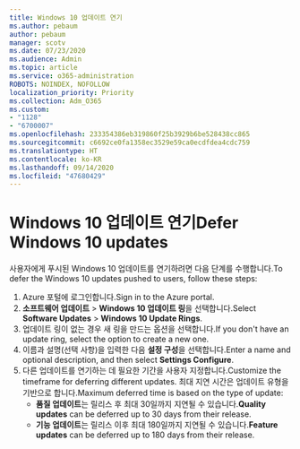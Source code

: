```yaml
---
title: Windows 10 업데이트 연기
ms.author: pebaum
author: pebaum
manager: scotv
ms.date: 07/23/2020
ms.audience: Admin
ms.topic: article
ms.service: o365-administration
ROBOTS: NOINDEX, NOFOLLOW
localization_priority: Priority
ms.collection: Adm_O365
ms.custom:
- "1128"
- "6700007"
ms.openlocfilehash: 233354386eb319860f25b3929b6be528438cc865
ms.sourcegitcommit: c6692ce0fa1358ec3529e59ca0ecdfdea4cdc759
ms.translationtype: HT
ms.contentlocale: ko-KR
ms.lasthandoff: 09/14/2020
ms.locfileid: "47680429"
---
```

# <a name="defer-windows-10-updates"></a><span data-ttu-id="ca165-102">Windows 10 업데이트 연기</span><span class="sxs-lookup"><span data-stu-id="ca165-102">Defer Windows 10 updates</span></span>

<span data-ttu-id="ca165-103">사용자에게 푸시된 Windows 10 업데이트를 연기하려면 다음 단계를 수행합니다.</span><span class="sxs-lookup"><span data-stu-id="ca165-103">To defer the Windows 10 updates pushed to users, follow these steps:</span></span>

1. <span data-ttu-id="ca165-104">Azure 포털에 로그인합니다.</span><span class="sxs-lookup"><span data-stu-id="ca165-104">Sign in to the Azure portal.</span></span>
2. <span data-ttu-id="ca165-105">**소프트웨어 업데이트**  >  **Windows 10 업데이트 링**을 선택합니다.</span><span class="sxs-lookup"><span data-stu-id="ca165-105">Select  **Software Updates**  >  **Windows 10 Update Rings**.</span></span>
3. <span data-ttu-id="ca165-106">업데이트 링이 없는 경우 새 링을 만드는 옵션을 선택합니다.</span><span class="sxs-lookup"><span data-stu-id="ca165-106">If you don't have an update ring, select the option to create a new one.</span></span>
4. <span data-ttu-id="ca165-107">이름과 설명(선택 사항)을 입력한 다음 **설정 구성**을 선택합니다.</span><span class="sxs-lookup"><span data-stu-id="ca165-107">Enter a name and optional description, and then select  **Settings Configure**.</span></span>
5. <span data-ttu-id="ca165-108">다른 업데이트를 연기하는 데 필요한 기간을 사용자 지정합니다.</span><span class="sxs-lookup"><span data-stu-id="ca165-108">Customize the timeframe for deferring different updates.</span></span> <span data-ttu-id="ca165-109">최대 지연 시간은 업데이트 유형을 기반으로 합니다.</span><span class="sxs-lookup"><span data-stu-id="ca165-109">Maximum deferred time is based on the type of update:</span></span>
    - <span data-ttu-id="ca165-110">**품질 업데이트**는 릴리스 후 최대 30일까지 지연될 수 있습니다.</span><span class="sxs-lookup"><span data-stu-id="ca165-110">**Quality updates**  can be deferred up to 30 days from their release.</span></span>
    - <span data-ttu-id="ca165-111">**기능 업데이트**는 릴리스 이후 최대 180일까지 지연될 수 있습니다.</span><span class="sxs-lookup"><span data-stu-id="ca165-111">**Feature updates**  can be deferred up to 180 days from their release.</span></span>
